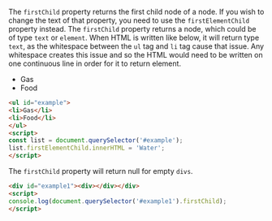 The `firstChild` property returns the first child node of a node.
If you wish to change the text of that property, you need to use the `firstElementChild` property instead.
The `firstChild` property returns a node, which could be of type `text` or `element`.
When HTML is written like below, it will return type `text`, as the whitespace between the `ul` tag and `li` tag cause that issue.
Any whitespace creates this issue and so the HTML would need to be written on one continuous line in order for it to return element.

<ul id="example">
<li>Gas</li>
<li>Food</li>
</ul>
<script>
const list = document.querySelector('#example');
list.firstElementChild.innerHTML = 'Water';
</script>

```html
<ul id="example">
<li>Gas</li>
<li>Food</li>
</ul>
<script>
const list = document.querySelector('#example');
list.firstElementChild.innerHTML = 'Water';
</script>
```

The `firstChild` property will return null for empty `divs`.
<div id="example1"><div></div></div>
<script>
console.log(document.querySelector('#example1').firstChild);
</script>

```html
<div id="example1"><div></div></div>
<script>
console.log(document.querySelector('#example1').firstChild);
</script>
```